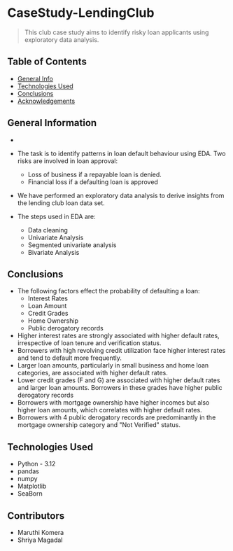 # CaseStudy-LendingClub
> This club case study aims to identify risky loan applicants using exploratory data analysis.


## Table of Contents
* [General Info](#general-information)
* [Technologies Used](#technologies-used)
* [Conclusions](#conclusions)
* [Acknowledgements](#acknowledgements)

<!-- You can include any other section that is pertinent to your problem -->

## General Information
- 
- The task is to identify patterns in loan default behaviour using EDA. Two risks are involved in loan approval:
    - Loss of business if a repayable loan is denied.
    - Financial loss if a defaulting loan is approved

- We have performed an exploratory data analysis to derive insights from the lending club loan data set.
- The steps used in EDA are:
    - Data cleaning
    - Univariate Analysis
    - Segmented univariate analysis
    - Bivariate Analysis


## Conclusions
- The following factors effect the probability of defaulting a loan:
    - Interest Rates
    - Loan Amount
    - Credit Grades
    - Home Ownership
    - Public derogatory records
- Higher interest rates are strongly associated with higher default rates, irrespective of loan tenure and verification status.
- Borrowers with high revolving credit utilization face higher interest rates and tend to default more frequently.
- Larger loan amounts, particularly in small business and home loan categories, are associated with higher default rates.
- Lower credit grades (F and G) are associated with higher default rates and larger loan amounts. Borrowers in these grades have higher public derogatory records
- Borrowers with mortgage ownership have higher incomes but also higher loan amounts, which correlates with higher default rates.
- Borrowers with 4 public derogatory records are predominantly in the mortgage ownership category and "Not Verified" status.


    
<!-- You don't have to answer all the questions - just the ones relevant to your project. -->


## Technologies Used
- Python - 3.12
- pandas
- numpy
- Matplotlib
- SeaBorn





## Contributors
- Maruthi Komera
- Shriya Magadal
